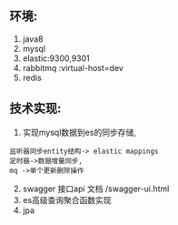 ## 环境:
1. java8
2. mysql
3. elastic:9300,9301
4. rabbitmq :virtual-host=dev
5. redis

## 技术实现:
1. 实现mysql数据到es的同步存储,
```aidl
监听器同步entity结构-> elastic mappings
定时器->数据增量同步,
mq ->单个更新删除操作
```

2. swagger 接口api 文档  /swagger-ui.html
3. es高级查询聚合函数实现
4. jpa 



    
